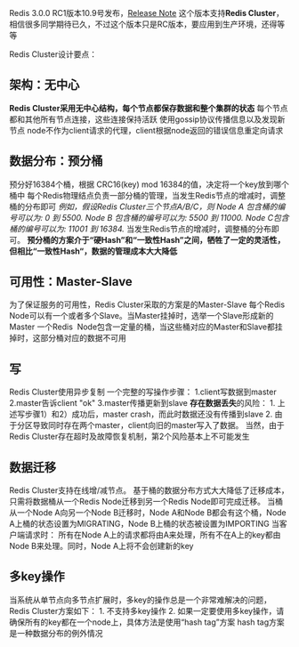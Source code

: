 Redis 3.0.0 RC1版本10.9号发布，[Release Note](https://raw.githubusercontent.com/antirez/redis/3.0/00-RELEASENOTES)
这个版本支持**Redis Cluster**，相信很多同学期待已久，不过这个版本只是RC版本，要应用到生产环境，还得等等

Redis Cluster设计要点：

## 架构：无中心

**Redis Cluster采用无中心结构，每个节点都保存数据和整个集群的状态**
每个节点都和其他所有节点连接，这些连接保持活跃
使用gossip协议传播信息以及发现新节点
node不作为client请求的代理，client根据node返回的错误信息重定向请求

## 数据分布：预分桶

预分好16384个桶，根据 CRC16(key) mod 16384的值，决定将一个key放到哪个桶中
每个Redis物理结点负责一部分桶的管理，当发生Redis节点的增减时，调整桶的分布即可
_例如，假设Redis Cluster三个节点A/B/C，则
Node A 包含桶的编号可以为: 0 到 5500.
Node B 包含桶的编号可以为: 5500 到 11000.
Node C包含桶的编号可以为: 11001 到 16384._
当发生Redis节点的增减时，调整桶的分布即可。
**预分桶的方案介于“硬Hash”和“一致性Hash”之间，牺牲了一定的灵活性，但相比“一致性Hash“，数据的管理成本大大降低**

## 可用性：Master-Slave

为了保证服务的可用性，Redis Cluster采取的方案是的Master-Slave
每个Redis Node可以有一个或者多个Slave。当Master挂掉时，选举一个Slave形成新的Master
一个Redis  Node包含一定量的桶，当这些桶对应的Master和Slave都挂掉时，这部分桶对应的数据不可用

## 写

Redis Cluster使用异步复制
一个完整的写操作步骤：
1.client写数据到master
2.master告诉client "ok"
3.master传播更新到slave
**存在数据丢失**的风险：
1\. 上述写步骤1）和2）成功后，master crash，而此时数据还没有传播到slave
2\. 由于分区导致同时存在两个master，client向旧的master写入了数据。
当然，由于Redis Cluster存在超时及故障恢复机制，第2个风险基本上不可能发生

## 数据迁移

Redis Cluster支持在线增/减节点。
基于桶的数据分布方式大大降低了迁移成本，只需将数据桶从一个Redis Node迁移到另一个Redis Node即可完成迁移。
当桶从一个Node A向另一个Node B迁移时，Node A和Node B都会有这个桶，Node A上桶的状态设置为MIGRATING，Node B上桶的状态被设置为IMPORTING
当客户端请求时：
所有在Node A上的请求都将由A来处理，所有不在A上的key都由Node B来处理。同时，Node A上将不会创建新的key

## 多key操作

当系统从单节点向多节点扩展时，多key的操作总是一个非常难解决的问题，Redis Cluster方案如下：
1\. 不支持多key操作
2\. 如果一定要使用多key操作，请确保所有的key都在一个node上，具体方法是使用“hash tag”方案
hash tag方案是一种数据分布的例外情况